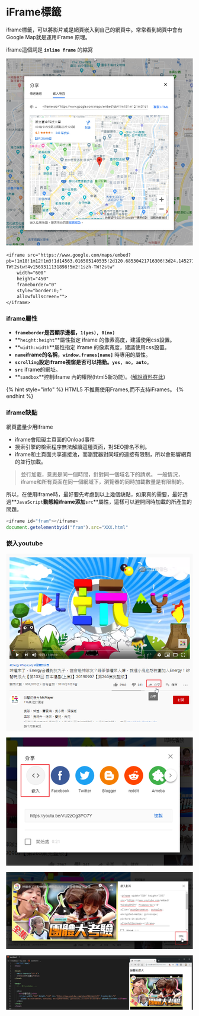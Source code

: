 # iFrame標籤

iframe標籤，可以將影片或是網頁嵌入到自己的網頁中。常常看到網頁中會有Google Map就是運用iFrame 原理。

iframe這個詞是 **`inline frame`** 的縮寫

![](../.gitbook/assets/image%20%28109%29.png)

```markup
<iframe src="https://www.google.com/maps/embed?pb=!1m18!1m12!1m3!1d14563.016505140535!2d120.68530421716306!3d24.145271433951766!2m3!1f0!2f0!3f0!3m2!1i1024!2i768!4f13.1!3m3!1m2!1s0x34693d68cf62e061%3A0x7091dd73273f6236!2z5ZyL56uL6Ie65Lit56eR5oqA5aSn5a24!5e0!3m2!1szh-TW!2stw!4v1569311131898!5m2!1szh-TW!2stw" 
    width="600" 
    height="450" 
    frameborder="0" 
    style="border:0;" 
    allowfullscreen="">
</iframe>
```

### iframe屬性

* **`frameborder`**是否顯示邊框，**`1(yes), 0(no)`**
* **`height:height`**屬性指定 iframe 的像素高度，建議使用css設置。
* **`width:width`**屬性指定 iframe 的像素寬度，建議使用css設置。
* **`name`**iframe的名稱，**`window.frames[name]`** 時專用的屬性。
* **`scrolling`**設定iframe視窗是否可以捲動。**`yes, no, auto`**。
* **`src`**  iframe的網址。
* **`sandbox`**控制iframe 內的權限\(html5新功能\)。\([解說資料在此](https://msdn.microsoft.com/en-us/hh563496.aspx)\)

{% hint style="info" %}
HTML5 不推薦使用Frames,而不支持iFrames。
{% endhint %}

### iframe缺點

網頁盡量少用iframe

* iframe會阻礙主頁面的Onload事件
* 搜索引擎的檢索程序無法解讀這種頁面，對SEO排名不利。
* iframe和主頁面共享連接池，而瀏覽器對同域的連接有限制，所以會影響網頁的並行加載。

> 並行加載，意思是同一個時間，針對同一個域名下的請求。 一般情況，iframe和所有頁面在同一個網域下，瀏覽器的同時加載數量是有限制的。

所以，在使用iframe時，最好要先考慮到以上幾個缺點，如果真的需要，最好透過**`JavaScript`**動態給iframe添加**`src`**屬性，這樣可以避開同時加載的所產生的問題。

```javascript
<iframe id="fram"></iframe>
document.getelementbyid("fram").src="XXX.html"
```

### 嵌入youtube

![](../.gitbook/assets/image%20%2853%29.png)

![](../.gitbook/assets/image%20%2843%29.png)

![&#x8907;&#x88FD;youtube &#x8A9E;&#x6CD5;](../.gitbook/assets/image%20%2856%29.png)

![&#x7DB2;&#x9801;&#x5D4C;&#x5165;&#x5F71;&#x7247;](../.gitbook/assets/image%20%2813%29.png)

